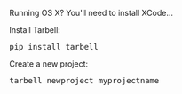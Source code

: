 Running OS X? You'll need to install XCode...

Install Tarbell:

<pre class="large">pip install tarbell</pre>

Create a new project:

<pre class="large">tarbell newproject myprojectname</pre>
